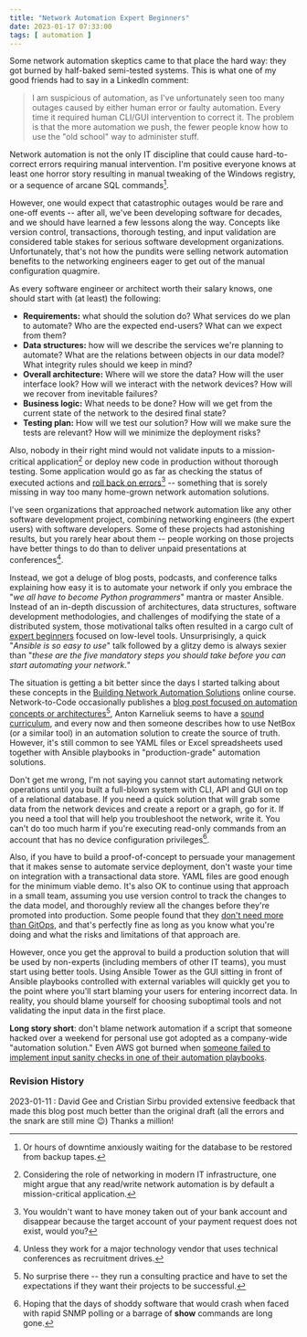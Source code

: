 ```yaml
---
title: "Network Automation Expert Beginners"
date: 2023-01-17 07:33:00
tags: [ automation ]
---
```

Some network automation skeptics came to that place the hard way: they got burned by half-baked semi-tested systems. This is what one of my good friends had to say in a LinkedIn comment:

> I am suspicious of automation, as I've unfortunately seen too many outages caused by either human error or faulty automation. Every time it required human CLI/GUI intervention to correct it. The problem is that the more automation we push, the fewer people know how to use the "old school" way to administer stuff.

Network automation is not the only IT discipline that could cause hard-to-correct errors requiring manual intervention. I'm positive everyone knows at least one horror story resulting in manual tweaking of the Windows registry, or a sequence of arcane SQL commands[^DT].
<!--more-->
[^DT]: Or hours of downtime anxiously waiting for the database to be restored from backup tapes.

However, one would expect that catastrophic outages would be rare and one-off events -- after all, we've been developing software for decades, and we should have learned a few lessons along the way. Concepts like version control, transactions, thorough testing, and input validation are considered table stakes for serious software development organizations. Unfortunately, that's not how the pundits were selling network automation benefits to the networking engineers eager to get out of the manual configuration quagmire.

As every software engineer or architect worth their salary knows, one should start with (at least) the following:

* **Requirements:** what should the solution do? What services do we plan to automate? Who are the expected end-users? What can we expect from them?
* **Data structures:** how will we describe the services we're planning to automate? What are the relations between objects in our data model? What integrity rules should we keep in mind?
* **Overall architecture:** Where will we store the data? How will the user interface look? How will we interact with the network devices? How will we recover from inevitable failures?
* **Business logic:** What needs to be done? How will we get from the current state of the network to the desired final state?
* **Testing plan:** How will we test our solution? How will we make sure the tests are relevant? How will we minimize the deployment risks? 

Also, nobody in their right mind would not validate inputs to a mission-critical application[^NAC] or deploy new code in production without thorough testing. Some application would go as far as checking the status of executed actions and [roll back on errors](/2019/04/recovering-from-network-automation.html)[^BA] -- something that is sorely missing in way too many home-grown network automation solutions.

[^NAC]: Considering the role of networking in modern IT infrastructure, one might argue that any read/write network automation is by default a mission-critical application.

[^BA]: You wouldn't want to have money taken out of your bank account and disappear because the target account of your payment request does not exist, would you?

I've seen organizations that approached network automation like any other software development project, combining networking engineers (the expert users) with software developers. Some of these projects had astonishing results, but you rarely hear about them -- people working on those projects have better things to do than to deliver unpaid presentations at conferences[^RD].

[^RD]: Unless they work for a major technology vendor that uses technical conferences as recruitment drives.

Instead, we got a deluge of blog posts, podcasts, and conference talks explaining how easy it is to automate your network if only you embrace the "_we all have to become Python programmers_" mantra or master Ansible. Instead of an in-depth discussion of architectures, data structures, software development methodologies, and challenges of modifying the state of a distributed system, those motivational talks often resulted in a cargo cult of [expert beginners](/2013/05/expert-beginners.html) focused on low-level tools. Unsurprisingly, a quick "_Ansible is so easy to use_" talk followed by a glitzy demo is always sexier than "_these are the five mandatory steps you should take before you can start automating your network._"

The situation is getting a bit better since the days I started talking about these concepts in the [Building Network Automation Solutions](https://www.ipspace.net/Building_Network_Automation_Solutions) online course. Network-to-Code occasionally publishes a [blog post focused on automation concepts or architectures](https://blog.networktocode.com/post/network-automation-architecture-part-03/)[^NSD], Anton Karneliuk seems to have a [sound curriculum](https://karneliuk.com/2022/12/tips-for-network-engineers-willing-to-transit-to-network-automation/), and every now and then someone describes how to use NetBox (or a similar tool) in an automation solution to create the source of truth. However, it's still common to see YAML files or Excel spreadsheets used together with Ansible playbooks in "production-grade" automation solutions.

[^NSD]: No surprise there -- they run a consulting practice and have to set the expectations if they want their projects to be successful.

Don't get me wrong, I'm not saying you cannot start automating network operations until you built a full-blown system with CLI, API and GUI on top of a relational database. If you need a quick solution that will grab some data from the network devices and create a report or a graph, go for it. If you need a tool that will help you troubleshoot the network, write it. You can't do too much harm if you're executing read-only commands from an account that has no device configuration privileges[^CRS].

[^CRS]: Hoping that the days of shoddy software that would crash when faced with rapid SNMP polling or a barrage of **show** commands are long gone.

Also, if you have to build a proof-of-concept to persuade your management that it makes sense to automate service deployment, don't waste your time on integration with a transactional data store. YAML files are good enough for the minimum viable demo. It's also OK to continue using that approach in a small team, assuming you use version control to track the changes to the data model, and thoroughly review all the changes before they're promoted into production. Some people found that they [don't need more than GitOps](/2018/08/gitops-in-networking.html), and that's perfectly fine as long as you know what you're doing and what the risks and limitations of that approach are.

However, once you get the approval to build a production solution that will be used by non-experts (including members of other IT teams), you must start using better tools. Using Ansible Tower as the GUI sitting in front of Ansible playbooks controlled with external variables will quickly get you to the point where you'll start blaming your users for entering incorrect data. In reality, you should blame yourself for choosing suboptimal tools and not validating the input data in the first place.

**Long story short**: don't blame network automation if a script that someone hacked over a weekend for personal use got adopted as a company-wide "automation solution." Even AWS got burned when [someone failed to implement input sanity checks in one of their automation playbooks](https://aws.amazon.com/message/41926/).

### Revision History

2023-01-11
: David Gee and Cristian Sirbu provided extensive feedback that made this blog post much better than the original draft (all the errors and the snark are still mine 😉) Thanks a million!
